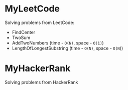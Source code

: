 # MyLeetCode
Solving problems from LeetCode:
 - FindCenter
 - TwoSum
 - AddTwoNumbers (time - `O(N)`, space - `O(1)`)
 - LengthOfLongestSubstring (time - `O(N)`, space - `O(N`))


# MyHackerRank
Solving problems from HackerRank
